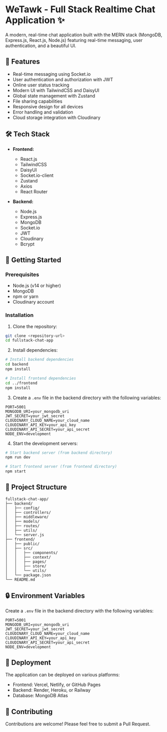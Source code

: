 # WeTawk - Full Stack Realtime Chat Application ✨

A modern, real-time chat application built with the MERN stack (MongoDB, Express.js, React.js, Node.js) featuring real-time messaging, user authentication, and a beautiful UI.

## 🌟 Features

- Real-time messaging using Socket.io
- User authentication and authorization with JWT
- Online user status tracking
- Modern UI with TailwindCSS and DaisyUI
- Global state management with Zustand
- File sharing capabilities
- Responsive design for all devices
- Error handling and validation
- Cloud storage integration with Cloudinary

## 🛠️ Tech Stack

- **Frontend:**
  - React.js
  - TailwindCSS
  - DaisyUI
  - Socket.io-client
  - Zustand
  - Axios
  - React Router

- **Backend:**
  - Node.js
  - Express.js
  - MongoDB
  - Socket.io
  - JWT
  - Cloudinary
  - Bcrypt

## 🚀 Getting Started

### Prerequisites

- Node.js (v14 or higher)
- MongoDB
- npm or yarn
- Cloudinary account

### Installation

1. Clone the repository:
```bash
git clone <repository-url>
cd fullstack-chat-app
```

2. Install dependencies:
```bash
# Install backend dependencies
cd backend
npm install

# Install frontend dependencies
cd ../frontend
npm install
```

3. Create a `.env` file in the backend directory with the following variables:
```env
PORT=5001
MONGODB_URI=your_mongodb_uri
JWT_SECRET=your_jwt_secret
CLOUDINARY_CLOUD_NAME=your_cloud_name
CLOUDINARY_API_KEY=your_api_key
CLOUDINARY_API_SECRET=your_api_secret
NODE_ENV=development
```

4. Start the development servers:
```bash
# Start backend server (from backend directory)
npm run dev

# Start frontend server (from frontend directory)
npm start
```

## 📝 Project Structure

```
fullstack-chat-app/
├── backend/
│   ├── config/
│   ├── controllers/
│   ├── middleware/
│   ├── models/
│   ├── routes/
│   ├── utils/
│   └── server.js
├── frontend/
│   ├── public/
│   ├── src/
│   │   ├── components/
│   │   ├── context/
│   │   ├── pages/
│   │   ├── store/
│   │   └── utils/
│   └── package.json
└── README.md
```

## 🔒 Environment Variables

Create a `.env` file in the backend directory with the following variables:

```env
PORT=5001
MONGODB_URI=your_mongodb_uri
JWT_SECRET=your_jwt_secret
CLOUDINARY_CLOUD_NAME=your_cloud_name
CLOUDINARY_API_KEY=your_api_key
CLOUDINARY_API_SECRET=your_api_secret
NODE_ENV=development
```

## 🚀 Deployment

The application can be deployed on various platforms:

- Frontend: Vercel, Netlify, or GitHub Pages
- Backend: Render, Heroku, or Railway
- Database: MongoDB Atlas


## 👥 Contributing

Contributions are welcome! Please feel free to submit a Pull Request.
